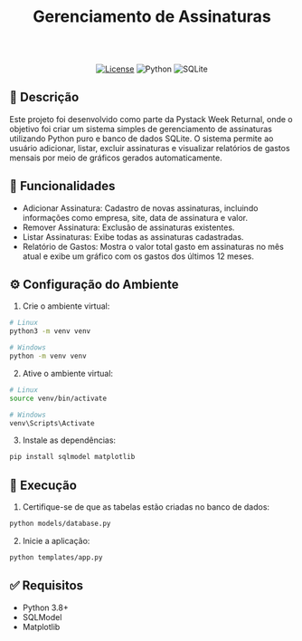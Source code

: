 <div align="center">
   <h1><b>Gerenciamento de Assinaturas</b></h1><br><br>

   <a href="" target="_blank">![License](https://img.shields.io/badge/license-MIT-blue.svg)</a>
   ![Python](https://img.shields.io/badge/Python-3.8%2B-blue.svg)
   ![SQLite](https://img.shields.io/badge/SQLite-magenta.svg)

</div>

<div>
<h2>📖 Descrição</h2>
  
<a>Este projeto foi desenvolvido como parte da Pystack Week Returnal, onde o objetivo foi criar um sistema simples de gerenciamento de assinaturas utilizando Python puro e banco de dados SQLite. O sistema permite ao usuário adicionar, listar, excluir assinaturas e visualizar relatórios de gastos mensais por meio de gráficos gerados automaticamente.</a>
</div>

<div>
<h2>🎯 Funcionalidades</h2>

- Adicionar Assinatura: Cadastro de novas assinaturas, incluindo informações como empresa, site, data de assinatura e valor.
- Remover Assinatura: Exclusão de assinaturas existentes.
- Listar Assinaturas: Exibe todas as assinaturas cadastradas.
- Relatório de Gastos: Mostra o valor total gasto em assinaturas no mês atual e exibe um gráfico com os gastos dos últimos 12 meses.

</div>

<div>
<h2>⚙️ Configuração do Ambiente</h2>

  1. Crie o ambiente virtual:

```bash
# Linux
python3 -m venv venv

# Windows
python -m venv venv
```

2. Ative o ambiente virtual:

```bash
# Linux
source venv/bin/activate

# Windows
venv\Scripts\Activate

```

3. Instale as dependências:

```bash
pip install sqlmodel matplotlib
```
  
</div>

<div>
  <h2>🚀 Execução</h2>

  1. Certifique-se de que as tabelas estão criadas no banco de dados:
```bash
python models/database.py
```

2. Inicie a aplicação:
```bash
python templates/app.py
```

</div>

<div>
  <h2>✅ Requisitos</h2>
  
- Python 3.8+
- SQLModel
- Matplotlib

</div>
